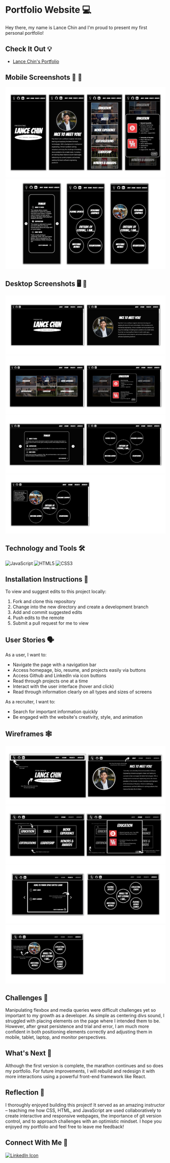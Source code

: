 # Portfolio Website 💻

Hey there, my name is Lance Chin and I'm proud to present my first personal portfolio!

## Check It Out 💡 
- [Lance Chin's Portfolio](https://lancechincodes.github.io/portfolio/) 

## Mobile Screenshots 📱 📸
![Page 1](/screenshots/mobile/screenshot-m1.svg)
![Page 2](/screenshots/mobile/screenshot-m2.svg)

## Desktop Screenshots 🖥 📸
![Page 1](/screenshots/desktop/screenshot-d1.svg)
![Page 2](/screenshots/desktop/screenshot-d2.svg)
![Page 3](/screenshots/desktop/screenshot-d3.svg)
![Page 4](/screenshots/desktop/screenshot-d4.svg)

## Technology and Tools 🛠
![JavaScript](https://img.shields.io/badge/JavaScript-F7DF1E?style=for-the-badge&logo=javascript&logoColor=black)
![HTML5](https://img.shields.io/badge/HTML5-E34F26?style=for-the-badge&logo=html5&logoColor=white)
![CSS3](https://img.shields.io/badge/CSS3-1572B6?style=for-the-badge&logo=css3&logoColor=white)

## Installation Instructions 📲
To view and suggest edits to this project locally:
1. Fork and clone this repository
2. Change into the new directory and create a development branch 
3. Add and commit suggested edits
4. Push edits to the remote
5. Submit a pull request for me to view

## User Stories 🗣
As a user, I want to:
- Navigate the page with a navigation bar
- Access homepage, bio, resume, and projects easily via buttons
- Access Github and LinkedIn via icon buttons
- Read through projects one at a time
- Interact with the user interface (hover and click)
- Read through information clearly on all types and sizes of screens

As a recruiter, I want to:
- Search for important information quickly
- Be engaged with the website's creativity, style, and animation

## Wireframes 🕸
![Page 1](/planning/wireframes/wireframe-d1.svg)
![Page 2](/planning/wireframes/wireframe-d2.svg)
![Page 3](/planning/wireframes/wireframe-d3.svg)
![Page 4](/planning/wireframes/wireframe-d4.svg)


## Challenges 💪
Manipulating flexbox and media queries were difficult challenges yet so important to my growth as a developer. As simple as centering divs sound, I struggled with placing elements on the page where I intended them to be. However, after great persistence and trial and error, I am much more confident in both positioning elements correctly and adjusting them in mobile, tablet, laptop, and monitor perspectives.

## What's Next 🏁
Although the first version is complete, the marathon continues and so does my portfolio. For future improvements, I will rebuild and redesign it with more interactions using a powerful front-end framework like React.
## Reflection 🙌
I thoroughly enjoyed building this project! It served as an amazing instructor – teaching me how CSS, HTML, and JavaScript are used collaboratively to create interactive and responsive webpages, the importance of git version control, and to approach challenges with an optimistic mindset. I hope you enjoyed my portfolio and feel free to leave me feedback!

## Connect With Me 👥
<p align="left">
<a target="_blank" href="https://www.linkedin.com/in/lance-chin/"><img align="center" src="https://raw.githubusercontent.com/rahuldkjain/github-profile-readme-generator/master/src/images/icons/Social/linked-in-alt.svg" alt="LinkedIn Icon" height="30" width="40"/></a></p>